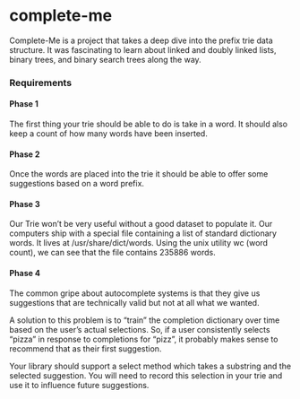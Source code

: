 # complete-me

Complete-Me is a project that takes a deep dive into the prefix trie data structure. It was fascinating to learn about linked and doubly linked lists, binary trees, and binary search trees along the way. 

### Requirements

#### Phase 1

The first thing your trie should be able to do is take in a word. It should also keep a count of how many words have been inserted.

#### Phase 2

Once the words are placed into the trie it should be able to offer some suggestions based on a word prefix.

#### Phase 3

Our Trie won’t be very useful without a good dataset to populate it. Our computers ship with a special file containing a list of standard dictionary words. It lives at /usr/share/dict/words. Using the unix utility wc (word count), we can see that the file contains 235886 words.

#### Phase 4

The common gripe about autocomplete systems is that they give us suggestions that are technically valid but not at all what we wanted.

A solution to this problem is to “train” the completion dictionary over time based on the user’s actual selections. So, if a user consistently selects “pizza” in response to completions for “pizz”, it probably makes sense to recommend that as their first suggestion.

Your library should support a select method which takes a substring and the selected suggestion. You will need to record this selection in your trie and use it to influence future suggestions.
